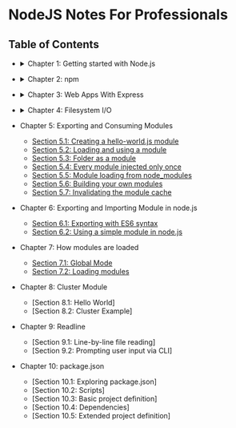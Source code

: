 # NodeJS Notes For Professionals

## Table of Contents

* <details>
  <summary>Chapter 1: Getting started with Node.js</summary>

  - [Section 1.1: Hello World HTTP server](/book_pages/chapter1/section1.1.md)
  - [Section 1.2: Hello World command line](/book_pages/chapter1/section1.2.md)
  - [Section 1.3: Hello World with Express](/book_pages/chapter1/section1.3.md)
  - [Section 1.4: Installing and Running Node.js ](/book_pages/chapter1/section1.4.md)
  - [Section 1.5: Debugging Your NodeJS Application](/book_pages/chapter1/section1.5.md)
  - [Section 1.6: Hello World basic routing](/book_pages/chapter1/section1.6.md)
  - [Section 1.7: Hello World in the REPL](/book_pages/chapter1/section1.7.md)
  - [Section 1.8: Deploying your application online](/book_pages/chapter1/section1.8.md)
  - [Section 1.9: Core modules](/book_pages/chapter1/section1.9.md)
  - [Section 1.10: TLS Socket: server and client](/book_pages/chapter1/section1.10.md)
  - [Section 1.11: How to get a basic HTTPS web server up and running!](/book_pages/chapter1/section1.11.md)
</details>

* <details>
  <summary>Chapter 2: npm</summary>

  - [Section 2.0: Basic](/book_pages/chapter2/section2.0.md)
  - [Section 2.1: Installing packages](/book_pages/chapter2/section2.1.md)
  - [Section 2.2: Uninstalling packages](/book_pages/chapter2/section2.2.md)
  - [Section 2.3: Setting up a package configuration](/book_pages/chapter2/section2.3.md)
  - [Section 2.4: Running scripts](/book_pages/chapter2/section2.4.md)
  - [Section 2.5: Basic semantic versioning](/book_pages/chapter2/section2.5.md)
  - [Section 2.6: Publishing a package](/book_pages/chapter2/section2.6.md)
  - [Section 2.7: Removing extraneous packages](/book_pages/chapter2/section2.7.md)
  - [Section 2.8: Listing currently installed packages](/book_pages/chapter2/section2.8.md)
  - [Section 2.9: Updating npm and packages](/book_pages/chapter2/section2.9.md)
  - [Section 2.10: Scopes and repositories](/book_pages/chapter2/section2.10.md)
  - [Section 2.11: Linking projects for faster debugging and development](/book_pages/chapter2/section2.11.md)
  - [Section 2.12: Locking modules to specific versions](/book_pages/chapter2/section2.12.md)
  - [Section 2.13: Setting up for globally installed packages ](/book_pages/chapter2/section2.13.md)
</details>

* <details>
  <summary>Chapter 3: Web Apps With Express</summary>

  - [Section 3.0: Basic](/book_pages/chapter3/section3.0.md)
  - [Section 3.1: Getting Started](/book_pages/chapter3/section3.1.md)
  - [Section 3.2: Basic routing](/book_pages/chapter3/section3.2.md)
  - [Section 3.3: Modular express application](/book_pages/chapter3/section3.3.md)
  - [Section 3.4: Using a Template Engine](/book_pages/chapter3/section3.4.md)
  - [Section 3.5: JSON API with ExpressJS](/book_pages/chapter3/section3.5.md)
  - [Section 3.6: Serving static files](/book_pages/chapter3/section3.6.md)
  - [Section 3.7: Adding Middleware](/book_pages/chapter3/section3.7.md)
  - [Section 3.8: Error Handling](/book_pages/chapter3/section3.8.md)
  - [Section 3.9: Getting info from the request](/book_pages/chapter3/section3.9.md)
  - [Section 3.10: Error handling in Express](/book_pages/chapter3/section3.10.md)
  - [Section 3.11: Hook: How to execute code before any req and after any res](/book_pages/chapter3/section3.11.md)
  - [Section 3.12: Setting cookies with cookie-parser](/book_pages/chapter3/section3.12.md)
  - [Section 3.13: Custom middleware in Express](/book_pages/chapter3/section3.13.md)
  - [Section 3.14: Named routes in Django-style](/book_pages/chapter3/section3.14.md)
  - [Section 3.15: Hello World](/book_pages/chapter3/section3.15.md)
  - [Section 3.16: Using middleware and the next callback](/book_pages/chapter3/section3.16.md)
  - [Section 3.17: Error handling](/book_pages/chapter3/section3.17.md)
  - [Section 3.18: Handling POST Requests](/book_pages/chapter3/section3.18.md)
</details>

* <details>
  <summary>Chapter 4: Filesystem I/O</summary>

  - [Section 4.1: Asynchronously Read from Files](/book_pages/chapter4/section4.1.md)
  - [Section 4.2: Listing Directory Contents with readdir or readdirSync](/book_pages/chapter4/section4.2.md)
  - [Section 4.3: Copying files by piping streams](/book_pages/chapter4/section4.3.md)
  - [Section 4.4: Reading from a file synchronously](/book_pages/chapter4/section4.4.md)
  - [Section 4.5: Check Permissions of a File or Directory](/book_pages/chapter4/section4.5.md)
  - [Section 4.6: Checking if a file or a directory exists](/book_pages/chapter4/section4.6.md)
  - [Section 4.7: Determining the line count of a text file](/book_pages/chapter4/section4.7.md)
  - [Section 4.8: Reading a file line by line](/book_pages/chapter4/section4.8.md)
  - [Section 4.9: Avoiding race conditions when creating or using an existing directory](/book_pages/chapter4/section4.9.md)
  - [Section 4.10: Cloning a file using streams](/book_pages/chapter4/section4.10.md)
  - [Section 4.11: Writing to a file using writeFile or writeFileSync](/book_pages/chapter4/section4.11.md)
  - [Section 4.12: Changing contents of a text file](/book_pages/chapter4/section4.12.md)
  - [Section 4.13: Deleting a file using unlink or unlinkSync](/book_pages/chapter4/section4.13.md)
  - [Section 4.14: Reading a file into a Buer using streams](/book_pages/chapter4/section4.14.md)
</details>

* Chapter 5: Exporting and Consuming Modules

  - [Section 5.1: Creating a hello-world.js module](/book_pages/chapter5/section5.1.md)
  - [Section 5.2: Loading and using a module](/book_pages/chapter5/section5.2.md)
  - [Section 5.3: Folder as a module](/book_pages/chapter5/section5.3.md)
  - [Section 5.4: Every module injected only once](/book_pages/chapter5/section5.4.md)
  - [Section 5.5: Module loading from node_modules](/book_pages/chapter5/section5.5.md)
  - [Section 5.6: Building your own modules](/book_pages/chapter5/section5.6.md)
  - [Section 5.7: Invalidating the module cache](/book_pages/chapter5/section5.7.md)

* Chapter 6: Exporting and Importing Module in node.js

  - [Section 6.1: Exporting with ES6 syntax](/book_pages/chapter6/section6.1.md)
  - [Section 6.2: Using a simple module in node.js](/book_pages/chapter6/section6.2.md)

* Chapter 7: How modules are loaded

   - [Section 7.1: Global Mode](/book_pages/chapter7/section7.1.md)
   - [Section 7.2: Loading modules](/book_pages/chapter7/section7.2.md)

* Chapter 8: Cluster Module

  - [Section 8.1: Hello World]
  - [Section 8.2: Cluster Example]

* Chapter 9: Readline

  - [Section 9.1: Line-by-line file reading]
  - [Section 9.2: Prompting user input via CLI]

* Chapter 10: package.json

  - [Section 10.1: Exploring package.json]
  - [Section 10.2: Scripts]
  - [Section 10.3: Basic project definition]
  - [Section 10.4: Dependencies]
  - [Section 10.5: Extended project definition]